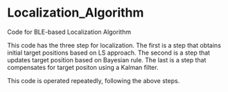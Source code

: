 # Localization_Algorithm
Code for BLE-based Localization Algorithm

This code has the three step for localization.
The first is a step that obtains initial target positions based on LS approach.
The second is a step that updates target position based on Bayesian rule.
The last is a step that compensates for target positon using a Kalman filter.

This code is operated repeatedly, following the above steps.
